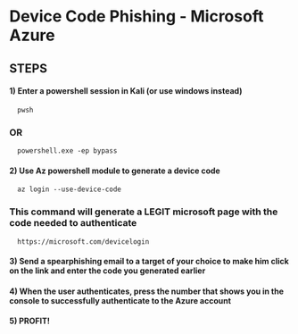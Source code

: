 # Device Code Phishing - Microsoft Azure

## STEPS

#### 1) Enter a powershell session in Kali (or use windows instead)

      pwsh

### OR

      powershell.exe -ep bypass

#### 2) Use Az powershell module to generate a device code

      az login --use-device-code

### This command will generate a LEGIT microsoft page with the code needed to authenticate

      https://microsoft.com/devicelogin

#### 3) Send a spearphishing email to a target of your choice to make him click on the link and enter the code you generated earlier


#### 4) When the user authenticates, press the number that shows you in the console to successfully authenticate to the Azure account

#### 5) PROFIT!
